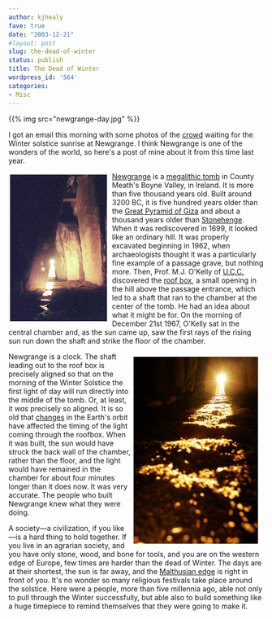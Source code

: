 ```yaml
---
author: kjhealy
fave: true
date: "2003-12-21"
#layout: post
slug: the-dead-of-winter
status: publish
title: The Dead of Winter
wordpress_id: '564'
categories:
- Misc
---
```


{{% img src="newgrange-day.jpg" %}}

I got an email this morning with some photos of the [crowd](http://www.knowth.com/winter-solstice-2003.htm) waiting for the Winter solstice sunrise at Newgrange. I think Newgrange is one of the wonders of the world, so here's a post of mine about it from this time last year.

<img src="newgrange.jpg" style="float: left; padding: 5px 10px 5px 3px;">

[Newgrange](http://www.knowth.com/newgrange.htm "Newgrange Megalithic Passage Tomb - Ireland") is a [megalithic tomb](http://en.wikipedia.org/wiki/Newgrange) in County Meath's Boyne Valley, in Ireland. It is more than five thousand years old. Built around 3200 BC, it is five hundred years older than the [Great Pyramid of Giza](http://ce.eng.usf.edu/pharos/wonders/pyramid.html) and about a thousand years older than [Stonehenge](http://www.christiaan.com/stonehenge/info/students/period_iii/). When it was rediscovered in 1699, it looked like an ordinary hill. It was properly excavated beginning in 1962, when archaeologists thought it was a particularly fine example of a passage grave, but nothing more. Then, Prof. M.J. O'Kelly of [U.C.C.](http://www.ucc.ie) discovered the [roof box](ng-roofbox-700.jpg), a small opening in the hill above the passage entrance, which led to a shaft that ran to the chamber at the center of the tomb. He had an idea about what it might be for. On the morning of December 21st 1967, O'Kelly sat in the central chamber and, as the sun came up, saw the first rays of the rising sun run down the shaft and strike the floor of the chamber.

<img src="newgrange-floor.jpg" style="float: right; padding: 5px 10px 5px 3px;"> Newgrange is a clock. The shaft leading out to the roof box is precisely aligned so that on the morning of the Winter Solstice the first light of day will run directly into the middle of the tomb. Or, at least, it *was* precisely so aligned. It is so old that <a href="http://en.wikipedia.org/wiki/Precession_(astronomy)#Astronomy">changes</a> in the Earth's orbit have affected the timing of the light coming through the roofbox. When it was built, the sun would have struck the back wall of the chamber, rather than the floor, and the light would have remained in the chamber for about four minutes longer than it does now. It was very accurate. The people who built Newgrange knew what they were doing.

A society—a civilization, if you like—is a hard thing to hold together. If you live in an agrarian society, and you have only stone, wood, and bone for tools, and you are on the western edge of Europe, few times are harder than the dead of Winter. The days are at their shortest, the sun is far away, and the [Malthusian edge](http://www.j-bradford-delong.net/movable_type/archives/001260.html) is right in front of you. It's no wonder so many religious festivals take place around the solstice. Here were a people, more than five millennia ago, able not only to pull through the Winter successfully, but able also to build something like a huge timepiece to remind themselves that they were going to make it. 
